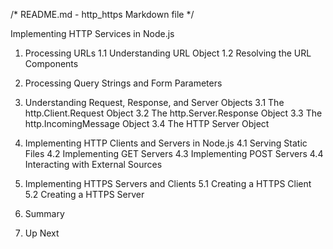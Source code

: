 /* README.md - http_https Markdown file */

Implementing HTTP Services in Node.js 

1. Processing URLs
	1.1 Understanding URL Object
	1.2 Resolving the URL Components
	
2. Processing Query Strings and Form Parameters

3. Understanding Request, Response, and Server Objects
	3.1 The http.Client.Request Object
	3.2 The http.Server.Response Object
	3.3 The http.IncomingMessage Object
	3.4 The HTTP Server Object
	
4. Implementing HTTP Clients and Servers in Node.js
	4.1 Serving Static Files
	4.2 Implementing GET Servers
	4.3 Implementing POST Servers
	4.4 Interacting with External Sources

5. Implementing HTTPS Servers and Clients
	5.1 Creating a HTTPS Client
	5.2 Creating a HTTPS Server

6. Summary

7. Up Next